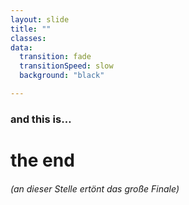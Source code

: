 ```yaml
---
layout: slide
title: ""
classes:
data:
  transition: fade
  transitionSpeed: slow
  background: "black"

---
```


<h3 data-fragment-index="1" class="fragment fade-out" style="transition-duration: 3s; transition-delay: 3s;">and this is…</h3>

<h1 data-fragment-index="1" class="fragment fade-out" style="transition-duration: 6s; transition-delay: 9s;"><span data-fragment-index="1" class="fragment fade-in" style="transition-duration: 2s;">the end</span></h1>

<h6 data-fragment-index="1" class="fragment fade-out" style="transition-duration: 3s; transition-delay: 6s;"><span data-fragment-index="1" class="fragment fade-in" style="transition-duration: 2s; transition-delay: 3s;">(an dieser Stelle ertönt das große Finale)</span></h6>
